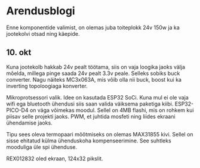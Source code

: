 # Arendusblogi

Enne komponentide valimist, on olemas juba toiteplokk 24v 150w ja ka jootekolvi otsad ning käepide.

## 10. okt

Kuna jootekolb hakkab 24v pealt töötama, siis on vaja loogika jaoks välja mõelda, millega pinge saada 24v pealt 3.3v peale.
Selleks sobiks buck converter. Nagu näiteks MC3x063A, mis võib olla nii buck, boost kui ka inverting topoloogiaga konverter.

Mikroprotsessori valik. Idee on kasutada ESP32 SoCi. Kuna mul ei ole vaja wifi ega bluetooth ühendusi siis saan valida väiksema paketiga kiibi. 
ESP32-PICO-D4 on väga võimekas moodul. Sellel on 4MB flashi, mis on rohkem kui piisav selle projekti jaoks. PWM, et juhtida mosfeti ning liides ekraani ühendamise jaoks.

Tipu sees oleva termopaari mõõtmiseks on olemas MAX31855 kivi. Sellel on sisse ehitatud külma ühenduskoha kompenseerimine. See suhtleks mooduliga üle spi ühenduse.

REX012832 oled ekraan, 124x32 pikslit.

